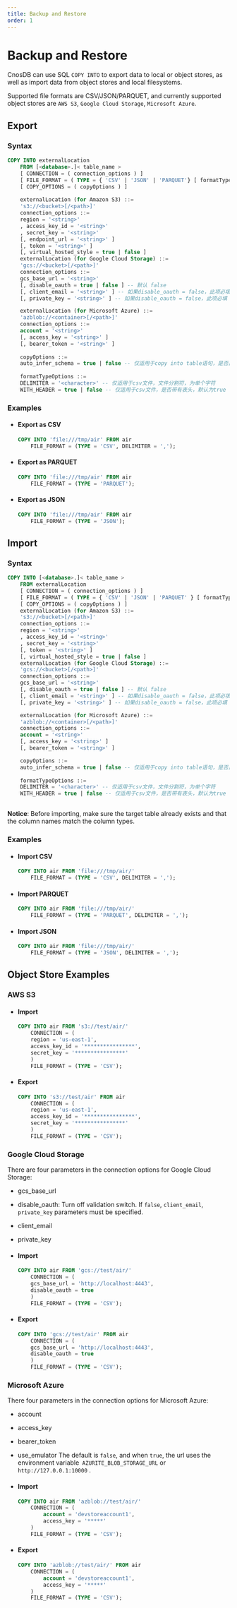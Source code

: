 ```yaml
---
title: Backup and Restore
order: 1
---
```


# Backup and Restore

CnosDB can use SQL `COPY INTO` to export data to local or object stores, as well as import data from object stores and local filesystems.

Supported file formats are CSV/JSON/PARQUET, and currently supported object stores are `AWS S3`, `Google Cloud Storage`, `Microsoft Azure`.


## Export

### Syntax

```sql
COPY INTO externalLocation
    FROM [<database>.]< table_name >
    [ CONNECTION = ( connection_options ) ]
    [ FILE_FORMAT = ( TYPE = { 'CSV' | 'JSON' | 'PARQUET'} [ formatTypeOptions ] ) ]
    [ COPY_OPTIONS = ( copyOptions ) ]
    
    externalLocation (for Amazon S3) ::=
    's3://<bucket>[/<path>]'
    connection_options ::=
    region = '<string>'
    , access_key_id = '<string>'
    , secret_key = '<string>'
    [, endpoint_url = '<string>' ]
    [, token = '<string>' ]
    [, virtual_hosted_style = true | false ]
    externalLocation (for Google Cloud Storage) ::=
    'gcs://<bucket>[/<path>]'
    connection_options ::=
    gcs_base_url = '<string>'
    [, disable_oauth = true | false ] -- 默认 false
    [, client_email = '<string>' ] -- 如果disable_oauth = false，此项必填
    [, private_key = '<string>' ] -- 如果disable_oauth = false，此项必填

    externalLocation (for Microsoft Azure) ::=
    'azblob://<container>[/<path>]'
    connection_options ::=
    account = '<string>'
    [, access_key = '<string>' ]
    [, bearer_token = '<string>' ]
    
    copyOptions ::=
    auto_infer_schema = true | false -- 仅适用于copy into table语句，是否自动推断文件的schema，如果为false则使用目标表的schema（copy into table中的table即为目标表
    
    formatTypeOptions ::=
    DELIMITER = '<character>' -- 仅适用于csv文件，文件分割符，为单个字符
    WITH_HEADER = true | false -- 仅适用于csv文件，是否带有表头，默认为true

```

### Examples

- #### Export as CSV

    ```sql
    COPY INTO 'file:///tmp/air' FROM air
        FILE_FORMAT = (TYPE = 'CSV', DELIMITER = ',');
    ```

- #### Export as PARQUET

    ```sql
    COPY INTO 'file:///tmp/air' FROM air
        FILE_FORMAT = (TYPE = 'PARQUET');
    ```

- #### Export as JSON

    ```sql
    COPY INTO 'file:///tmp/air' FROM air
        FILE_FORMAT = (TYPE = 'JSON');
    ```

## Import

### Syntax

```sql
COPY INTO [<database>.]< table_name >
    FROM externalLocation
    [ CONNECTION = ( connection_options ) ]
    [ FILE_FORMAT = ( TYPE = { 'CSV' | 'JSON' | 'PARQUET' } [ formatTypeOptions ] ) ]
    [ COPY_OPTIONS = ( copyOptions ) ]
    externalLocation (for Amazon S3) ::=
    's3://<bucket>[/<path>]'
    connection_options ::=
    region = '<string>'
    , access_key_id = '<string>'
    , secret_key = '<string>'
    [, token = '<string>' ]
    [, virtual_hosted_style = true | false ]
    externalLocation (for Google Cloud Storage) ::=
    'gcs://<bucket>[/<path>]'
    connection_options ::=
    gcs_base_url = '<string>'
    [, disable_oauth = true | false ] -- 默认 false
    [, client_email = '<string>' ] -- 如果disable_oauth = false，此项必填
    [, private_key = '<string>' ] -- 如果disable_oauth = false，此项必填

    externalLocation (for Microsoft Azure) ::=
    'azblob://<container>[/<path>]'
    connection_options ::=
    account = '<string>'
    [, access_key = '<string>' ]
    [, bearer_token = '<string>' ]

    copyOptions ::= 
    auto_infer_schema = true | false -- 仅适用于copy into table语句，是否自动推断文件的schema，如果为false则使用目标表的schema（copy into table中的table即为目标表）
    
    formatTypeOptions ::=
    DELIMITER = '<character>' -- 仅适用于csv文件，文件分割符，为单个字符
    WITH_HEADER = true | false -- 仅适用于csv文件，是否带有表头，默认为true
    
```

**Notice**: Before importing, make sure the target table already exists and that the column names match the column types.

### Examples

- #### Import CSV

    ```sql
    COPY INTO air FROM 'file:///tmp/air/'
        FILE_FORMAT = (TYPE = 'CSV', DELIMITER = ',');
    ```

- #### Import PARQUET

    ```sql
    COPY INTO air FROM 'file:///tmp/air/'
        FILE_FORMAT = (TYPE = 'PARQUET', DELIMITER = ',');
    ```

- #### Import JSON

    ```sql
    COPY INTO air FROM 'file:///tmp/air/'
        FILE_FORMAT = (TYPE = 'JSON', DELIMITER = ',');
    ```

## Object Store Examples

### AWS S3

- #### Import

    ```sql
    COPY INTO air FROM 's3://test/air/'
        CONNECTION = (
        region = 'us‑east‑1',
        access_key_id = '****************',
        secret_key = '****************'
        )
        FILE_FORMAT = (TYPE = 'CSV');
    ```

- #### Export

    ```sql
    COPY INTO 's3://test/air' FROM air
        CONNECTION = (
        region = 'us‑east‑1',
        access_key_id = '****************',
        secret_key = '****************'
        )
        FILE_FORMAT = (TYPE = 'CSV');
    ```

### Google Cloud Storage

There are four parameters in the connection options for Google Cloud Storage:

- gcs_base_url
- disable_oauth: Turn off validation switch. If `false`, `client_email`, `private_key` parameters must be specified.
- client_email
- private_key

- #### Import

    ```sql
    COPY INTO air FROM 'gcs://test/air/'
        CONNECTION = (
        gcs_base_url = 'http://localhost:4443',
        disable_oauth = true
        )
        FILE_FORMAT = (TYPE = 'CSV');
    ```

- #### Export

    ```sql
    COPY INTO 'gcs://test/air' FROM air
        CONNECTION = (
        gcs_base_url = 'http://localhost:4443',
        disable_oauth = true
        )
        FILE_FORMAT = (TYPE = 'CSV');
    ```

### Microsoft Azure

There four parameters in the connection options for Microsoft Azure:

- account
- access_key
- bearer_token
- use_emulator The default is `false`, and when `true`, the url uses the environment variable` AZURITE_BLOB_STORAGE_URL` or `http://127.0.0.1:10000` .

- #### Import

    ```sql
    COPY INTO air FROM 'azblob://test/air/'
        CONNECTION = (
            account = 'devstoreaccount1',
            access_key = '*****'
        )
        FILE_FORMAT = (TYPE = 'CSV'); 
    ```

- #### Export

    ```sql
    COPY INTO 'azblob://test/air/' FROM air
        CONNECTION = (
            account = 'devstoreaccount1',
            access_key = '*****'
        )
        FILE_FORMAT = (TYPE = 'CSV'); 
    ```
